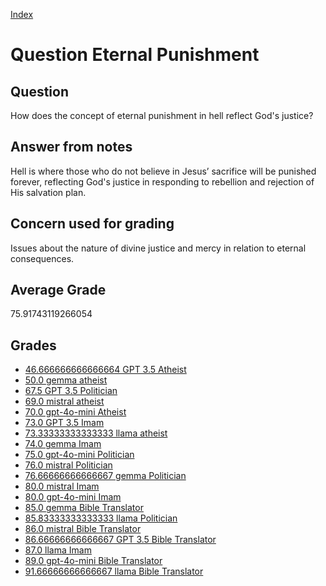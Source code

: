 
[Index](../../index.md)
# Question Eternal Punishment
## Question
How does the concept of eternal punishment in hell reflect God's justice?

## Answer from notes
Hell is where those who do not believe in Jesus’ sacrifice will be punished forever, reflecting God's justice in responding to rebellion and rejection of His salvation plan.

## Concern used for grading
Issues about the nature of divine justice and mercy in relation to eternal consequences.

## Average Grade
75.91743119266054

## Grades
 * [46.666666666666664 GPT 3.5 Atheist](../answers/GPT_3.5_Atheist/Eternal_Punishment.md)
 * [50.0 gemma atheist](../answers/gemma_atheist/Eternal_Punishment.md)
 * [67.5 GPT 3.5 Politician](../answers/GPT_3.5_Politician/Eternal_Punishment.md)
 * [69.0 mistral atheist](../answers/mistral_atheist/Eternal_Punishment.md)
 * [70.0 gpt-4o-mini Atheist](../answers/gpt-4o-mini_Atheist/Eternal_Punishment.md)
 * [73.0 GPT 3.5 Imam](../answers/GPT_3.5_Imam/Eternal_Punishment.md)
 * [73.33333333333333 llama atheist](../answers/llama_atheist/Eternal_Punishment.md)
 * [74.0 gemma Imam](../answers/gemma_Imam/Eternal_Punishment.md)
 * [75.0 gpt-4o-mini Politician](../answers/gpt-4o-mini_Politician/Eternal_Punishment.md)
 * [76.0 mistral Politician](../answers/mistral_Politician/Eternal_Punishment.md)
 * [76.66666666666667 gemma Politician](../answers/gemma_Politician/Eternal_Punishment.md)
 * [80.0 mistral Imam](../answers/mistral_Imam/Eternal_Punishment.md)
 * [80.0 gpt-4o-mini Imam](../answers/gpt-4o-mini_Imam/Eternal_Punishment.md)
 * [85.0 gemma Bible Translator](../answers/gemma_Bible_Translator/Eternal_Punishment.md)
 * [85.83333333333333 llama Politician](../answers/llama_Politician/Eternal_Punishment.md)
 * [86.0 mistral Bible Translator](../answers/mistral_Bible_Translator/Eternal_Punishment.md)
 * [86.66666666666667 GPT 3.5 Bible Translator](../answers/GPT_3.5_Bible_Translator/Eternal_Punishment.md)
 * [87.0 llama Imam](../answers/llama_Imam/Eternal_Punishment.md)
 * [89.0 gpt-4o-mini Bible Translator](../answers/gpt-4o-mini_Bible_Translator/Eternal_Punishment.md)
 * [91.66666666666667 llama Bible Translator](../answers/llama_Bible_Translator/Eternal_Punishment.md)
